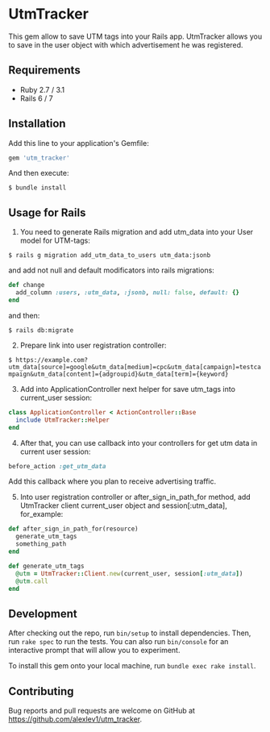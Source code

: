 # UtmTracker

This gem allow to save UTM tags into your Rails app. UtmTracker allows you to save in the user object with which advertisement he was registered.

## Requirements

- Ruby 2.7 / 3.1
- Rails 6 / 7

## Installation

Add this line to your application's Gemfile:

```ruby
gem 'utm_tracker'
```

And then execute:

`$ bundle install`

## Usage for Rails

1. You need to generate Rails migration and add utm_data into your User model for UTM-tags:

`$ rails g migration add_utm_data_to_users utm_data:jsonb`

and add not null and default modificators into rails migrations:
```ruby
def change
  add_column :users, :utm_data, :jsonb, null: false, default: {}
end
```

and then:

`$ rails db:migrate`

2. Prepare link into user registration controller:

`$ https://example.com?utm_data[source]=google&utm_data[medium]=cpc&utm_data[campaign]=testcampaign&utm_data[content]={adgroupid}&utm_data[term]={keyword}`

3. Add into ApplicationController next helper for save utm_tags into current_user session:
```ruby
class ApplicationController < ActionController::Base
  include UtmTracker::Helper
end
```

4. After that, you can use callback into your controllers for get utm data in current user session:
```ruby
before_action :get_utm_data
```

Add this callback where you plan to receive advertising traffic.

5. Into user registration controller or after_sign_in_path_for method, add UtmTracker client current_user object and session[:utm_data], for_example:
```ruby
def after_sign_in_path_for(resource)
  generate_utm_tags
  something_path
end

def generate_utm_tags
  @utm = UtmTracker::Client.new(current_user, session[:utm_data])
  @utm.call
end
```

## Development

After checking out the repo, run `bin/setup` to install dependencies. Then, run `rake spec` to run the tests. You can also run `bin/console` for an interactive prompt that will allow you to experiment.

To install this gem onto your local machine, run `bundle exec rake install`.

## Contributing

Bug reports and pull requests are welcome on GitHub at https://github.com/alexlev1/utm_tracker.

